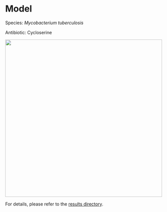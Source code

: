 
# Model

Species: *Mycobacterium tuberculosis*

Antibiotic: Cycloserine

<a href="./model.pdf"><img src="./model.png" width=500 height=500 /></a>

For details, please refer to the [results directory](../../../../../results/cart_b/mycobacterium%20tuberculosis/cycloserine/repeat_5/).

